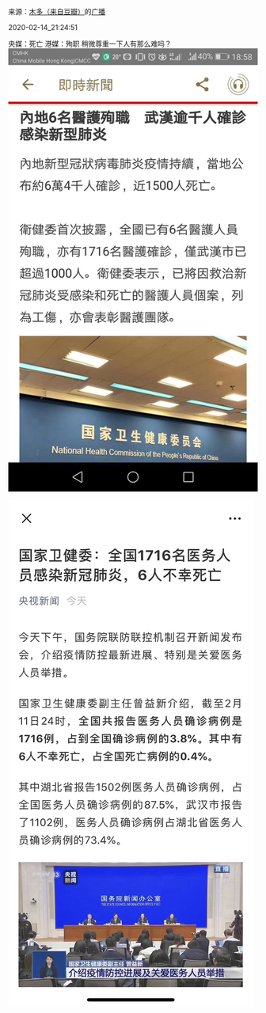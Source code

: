 来源：[木多（来自豆瓣）](https://www.douban.com/people/curelin/)的[广播](https://www.douban.com/people/curelin/status/2811069529/)


2020-02-14_21:24:51


央媒：死亡
港媒：殉职
稍微尊重一下人有那么难吗？
![](./pic/2020-02-14_21:24:51-木多的广播1.jpg)  

![](./pic/2020-02-14_21:24:51-木多的广播2.jpg)  

